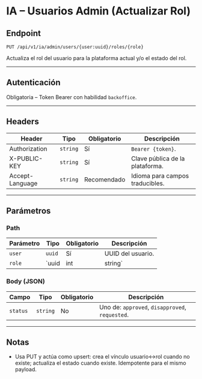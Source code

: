 # IA – Usuarios Admin (Actualizar Rol)

## Endpoint

`PUT /api/v1/ia/admin/users/{user:uuid}/roles/{role}`

Actualiza el rol del usuario para la plataforma actual y/o el estado del rol.

---

## Autenticación

Obligatoria – Token Bearer con habilidad `backoffice`.

---

## Headers

| Header | Tipo | Obligatorio | Descripción |
| ------ | ---- | ----------- | ----------- |
| Authorization | `string` | Sí | `Bearer {token}`. |
| X-PUBLIC-KEY | `string` | Sí | Clave pública de la plataforma. |
| Accept-Language | `string` | Recomendado | Idioma para campos traducibles. |

---

## Parámetros

### Path

| Parámetro | Tipo | Obligatorio | Descripción |
| --------- | ---- | ----------- | ----------- |
| `user` | `uuid` | Sí | UUID del usuario. |
| `role` | `uuid|int|string` | Sí | Identificador del rol (UUID, ID o nombre). |

### Body (JSON)

| Campo | Tipo | Obligatorio | Descripción |
| ----- | ---- | ----------- | ----------- |
| `status` | `string` | No | Uno de: `approved`, `disapproved`, `requested`. |

---

## Notas

- Usa PUT y actúa como upsert: crea el vínculo usuario↔rol cuando no existe; actualiza el estado cuando existe. Idempotente para el mismo payload.

